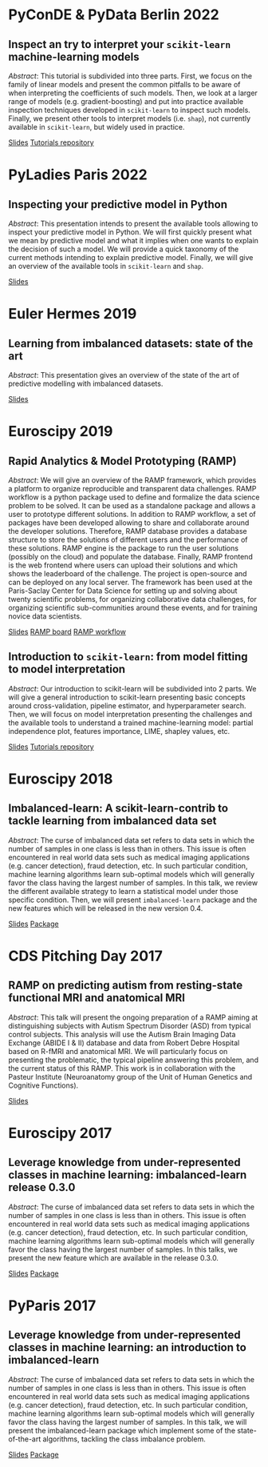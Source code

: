 <head>
<link rel="stylesheet" href="//maxcdn.bootstrapcdn.com/font-awesome/4.3.0/css/font-awesome.min.css">
</head>

# PyConDE & PyData Berlin 2022

## Inspect an try to interpret your `scikit-learn` machine-learning models

*Abstract*: This tutorial is subdivided into three parts. First, we focus on
the family of linear models and present the common pitfalls to be aware of when
interpreting the coefficients of such models. Then, we look at a larger range
of models (e.g. gradient-boosting) and put into practice available inspection
techniques developed in `scikit-learn` to inspect such models. Finally, we
present other tools to interpret models (i.e. `shap`), not currently available
in `scikit-learn`, but widely used in practice.

<a href="https://docs.google.com/presentation/d/1xPf8vN9-pwZkAq28gbghJ9IWaNO4w-ZKO59193BWs34/edit?usp=sharing" class="btn"> <i class="fa fa-file-powerpoint-o"></i> Slides</a>
<a href="https://github.com/glemaitre/pydata_berlin_2022_scikit_learn_tutorial" class="btn"> <i class="fa fa-github"></i> Tutorials repository</a>


# PyLadies Paris 2022

## Inspecting your predictive model in Python

*Abstract*: This presentation intends to present the available tools allowing
to inspect your predictive model in Python. We will first quickly present
what we mean by predictive model and what it implies when one wants to explain
the decision of such a model. We will provide a quick taxonomy of the current
methods intending to explain predictive model. Finally, we will give an
overview of the available tools in `scikit-learn` and `shap`.

<a href="https://docs.google.com/presentation/d/14N8f3wGDG25Yz6mBXDvpsnbzTII_RYR7WsFEXh10H94/edit?usp=sharing" class="btn"> <i class="fa fa-file-powerpoint-o"></i> Slides</a>

# Euler Hermes 2019

## Learning from imbalanced datasets: state of the art

*Abstract*: This presentation gives an overview of the state of the art of
predictive modelling with imbalanced datasets.

<a href="https://docs.google.com/presentation/d/1_JIhDMNG21B4fVU0ceCyQ39ReOqWYGdaVDELn63Ck2Y/edit?usp=sharing" class="btn"> <i class="fa fa-file-powerpoint-o"></i> Slides</a>


# Euroscipy 2019

## Rapid Analytics & Model Prototyping (RAMP)

*Abstract*: We will give an overview of the RAMP framework, which provides a
platform to organize reproducible and transparent data challenges. RAMP
workflow is a python package used to define and formalize the data science
problem to be solved. It can be used as a standalone package and allows a user
to prototype different solutions. In addition to RAMP workflow, a set of
packages have been developed allowing to share and collaborate around the
developer solutions. Therefore, RAMP database provides a database structure to
store the solutions of different users and the performance of these solutions.
RAMP engine is the package to run the user solutions (possibly on the cloud)
and populate the database. Finally, RAMP frontend is the web frontend where
users can upload their solutions and which shows the leaderboard of the
challenge. The project is open-source and can be deployed on any local server.
The framework has been used at the Paris-Saclay Center for Data Science for
setting up and solving about twenty scientific problems, for organizing
collaborative data challenges, for organizing scientific sub-communities around
these events, and for training novice data scientists.


<a href="https://docs.google.com/presentation/d/12wliUZ_A-7l28gjSoSkUe2MUnCEHM2ijNuqA3A1Xq_g/edit?usp=sharing" class="btn"> <i class="fa fa-file-powerpoint-o"></i> Slides</a>
<a href="https://github.com/paris-saclay-cds/ramp-board" class="btn"> <i class="fa fa-github"></i> RAMP board</a>
<a href="https://github.com/paris-saclay-cds/ramp-workflow" class="btn"> <i class="fa fa-github"></i> RAMP workflow</a>

## Introduction to `scikit-learn`: from model fitting to model interpretation


*Abstract*: Our introduction to scikit-learn will be subdivided into 2 parts.
We will give a general introduction to scikit-learn presenting basic concepts
around cross-validation, pipeline estimator, and hyperparameter search. Then,
we will focus on model interpretation presenting the challenges and the
available tools to understand a trained machine-learning model: partial
independence plot, features importance, LIME, shapley values, etc.


<a href="http://ogrisel.github.io/decks/2017_intro_sklearn/#1" class="btn"> <i class="fa fa-file-powerpoint-o"></i> Slides</a>
<a href="https://github.com/lesteve/euroscipy-2019-scikit-learn-tutorial" class="btn"> <i class="fa fa-github"></i> Tutorials repository</a>

# Euroscipy 2018

## Imbalanced-learn: A scikit-learn-contrib to tackle learning from imbalanced data set

*Abstract*: The curse of imbalanced data set refers to data sets in which the
number of samples in one class is less than in others. This issue is often
encountered in real world data sets such as medical imaging applications
(e.g. cancer detection), fraud detection, etc. In such particular condition,
machine learning algorithms learn sub-optimal models which will generally favor
the class having the largest number of samples. In this talk, we review the
different available strategy to learn a statistical model under those specific
condition. Then, we will present `imbalanced-learn` package and the new
features which will be released in the new version 0.4.

<a href="2018_euroscipy" class="btn"> <i class="fa fa-file-powerpoint-o"></i> Slides</a>
<a href="https://github.com/scikit-learn-contrib/imbalanced-learn" class="btn"> <i class="fa fa-github"></i> Package</a>


# CDS Pitching Day 2017

## RAMP on predicting autism from resting-state functional MRI and anatomical MRI

*Abstract*: This talk will present the ongoing preparation of a RAMP aiming at
distinguishing subjects with Autism Spectrum Disorder (ASD) from typical
control subjects. This analysis will use the Autism Brain Imaging Data Exchange
(ABIDE I & II) database and data from Robert Debre Hospital based on R-fMRI and
anatomical MRI. We will particularly focus on presenting the problematic, the
typical pipeline answering this problem, and the current status of this RAMP.
This work is in collaboration with the Pasteur Institute (Neuroanatomy group of
the Unit of Human Genetics and Cognitive Functions).

<a href="2017_CDS_pitching_talk" class="btn"> <i class="fa fa-file-powerpoint-o"></i> Slides</a>

# Euroscipy 2017

## Leverage knowledge from under-represented classes in machine learning: imbalanced-learn release 0.3.0

*Abstract*: The curse of imbalanced data set refers to data sets in which the
number of samples in one class is less than in others. This issue is often
encountered in real world data sets such as medical imaging applications
(e.g. cancer detection), fraud detection, etc. In such particular condition,
machine learning algorithms learn sub-optimal models which will generally favor
the class having the largest number of samples. In this talks, we present the
new feature which are available in the release 0.3.0.

<a href="2017_euroscipy" class="btn"> <i class="fa fa-file-powerpoint-o"></i> Slides</a>
<a href="https://github.com/scikit-learn-contrib/imbalanced-learn" class="btn"> <i class="fa fa-github"></i> Package</a>


# PyParis 2017

## Leverage knowledge from under-represented classes in machine learning: an introduction to imbalanced-learn

*Abstract*: The curse of imbalanced data set refers to data sets in which the
number of samples in one class is less than in others. This issue is often
encountered in real world data sets such as medical imaging applications
(e.g. cancer detection), fraud detection, etc. In such particular condition,
machine learning algorithms learn sub-optimal models which will generally favor
the class having the largest number of samples. In this talk, we will present
the imbalanced-learn package which implement some of the state-of-the-art
algorithms, tackling the class imbalance problem.

<a href="2017_PyParis" class="btn"> <i class="fa fa-file-powerpoint-o"></i> Slides</a>
<a href="https://github.com/scikit-learn-contrib/imbalanced-learn" class="btn"> <i class="fa fa-github"></i> Package</a>
